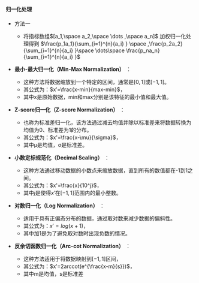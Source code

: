 #### 归一化处理


- 方法一
	- 将指标数组$[a_1,\space a_2,\space \dots ,\space a_n]$ 加权归一化处理得到 $\frac{p_1a_1}{\sum_{i=1}^{n}{a_i} } \space ,\frac{p_2a_2}{\sum_{i=1}^{n}{a_i} }\space \dots\space \frac{p_na_n}{\sum_{i=1}^{n}{a_i} }$

-  **最小-最大归一化（Min-Max Normalization）** ：
	- 这种方法将数据缩放到一个特定的区间，通常是$[0, 1]$或$[-1, 1]$。
	- 其公式为：$x′=\frac{x-min}{max-min}$​，
	- 其中x是原始数据，min和max分别是该特征的最小值和最大值。
    
- **Z-score归一化（Z-score Normalization）** ：
	- 也称为标准差归一化，该方法通过减去均值并除以标准差来将数据转换为均值为0、标准差为1的分布。
	- 其公式为：$x'=\frac{x-\mu}{\sigma}$，
	- 其中μ是均值，σ是标准差。
    
-  **小数定标规范化（Decimal Scaling）** ：
	- 这种方法通过移动数据的小数点来缩放数据，直到所有的数值都在-1到1之间。
	- 其公式为：$x'=\frac{x}{10^j}$，
	- 其中$j$是使得$x'$在$[-1, 1]$范围内的最小整数。
    
- **对数归一化（Log Normalization）** ：
	- 适用于具有正偏态分布的数据，通过取对数来减少数据的偏斜性。
	- 其公式为：$x′=log⁡(x+1)$，
	- 其中加1是为了避免取对数时出现负数的情况。
    
- **反余切函数归一化（Arc-cot Normalization）** ：
	- 这种方法适用于将数据映射到$[-1, 1]$区间，
	- 其公式为：$x′=2arccot(e^{\frac{x-m}{s}})$，
	- 其中m是均值，s是标准差